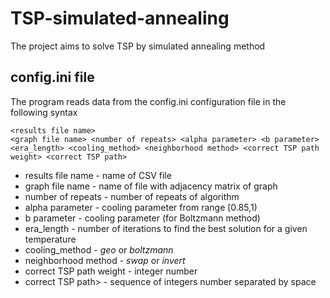 # TSP-simulated-annealing

The project aims to solve TSP by simulated annealing method

## config.ini file

The program reads data from the config.ini configuration file in the following syntax

```
<results file name>
<graph file name> <number of repeats> <alpha parameter> <b parameter> <era_length> <cooling_method> <neighborhood method> <correct TSP path weight> <correct TSP path> 
```
- results file name - name of CSV file
- graph file name - name of file with adjacency matrix of graph
- number of repeats - number of repeats of algorithm
- alpha parameter - cooling parameter from range [0.85,1)
- b parameter - cooling parameter (for Boltzmann method)
- era_length - number of iterations to find the best solution for a given temperature
- cooling_method - *geo* or *boltzmann*
- neighborhood method - *swap* or *invert*
- correct TSP path weight - integer number
- correct TSP path> - sequence of integers number separated by space